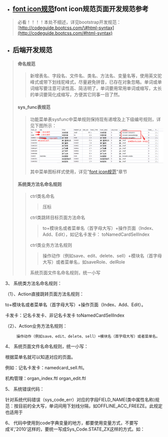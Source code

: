 * ## [font icon规范](/kai-fa-gui-fan/qian-duan-kai-fa-gui-fan.md)font icon规范页面开发规范参考

> 必看！！！！本处不细述，详见bootstrap开发规范： [http://codeguide.bootcss.com/\#html-syntax](http://codeguide.bootcss.com/#html-syntax)

* ## 后端开发规范

> #### 命名规范
>
> > 新增表名、字段名、文件名、类名、方法名、变量名等，使用英文驼峰式或带下划线驼峰式，尽量避免拼音，已存在对象忽略。单词或单词缩写要注意可读性高、简洁明了，单词要用常用单词或缩写，太长的单词要简化成缩写，方便其它同事一目了然。
>
> #### sys\_func表规范
>
> > 功能菜单表sysfunc中菜单规则保持现有递增及上下级编号规则，详见下图所示：![](/assets/sys_func.png)
> >
> > 其中菜单图标样式使用，详见"[font icon规范](/kai-fa-gui-fan/qian-duan-kai-fa-gui-fan.md)"章节
>
> #### 系统类方法名命名规则
>
> > ctrl类名命名
> >
> > > 压标
> >
> > ctrl类跳转目标页面方法命名
> >
> > > to+模块名或者菜单名（首字母大写）+操作页面（Index、Add、Edit），如记名卡发卡： toNamedCardSellIndex
> >
> > ctrl类业务方法名规则
> >
> > > 操作动作（例如save、edit、delete、sell）+模块名（首字母大写）或者菜单名，如saveRole、delRole
> >
> > 系统页面文件名命名规则，统一小写

3、 系统类方法名命名规则：

（1）、Action直接跳转页面方法名规则：

to+模块名或者菜单名（首字母大写）+操作页面（Index、Add、Edit）。

卡发卡：记名卡发卡、非记名卡发卡 toNamedCardSellIndex

（2）、Action业务方法名规则：

```
     操作动作（例如save、edit、delete、sell）+模块名（首字母大写）或者菜单名。
```

4、 系统页面文件名命名规则，统一小写：

根据菜单名就可以知道对应的页面。

例如：记名卡发卡：namedcard\_sell.ftl。

机构管理：organ\_index.ftl   organ\_edit.ftl

5、 系统错误代码：

针对系统代码错误（sys\_code\_err）对应的字段FIELD\_NAME\(类中属性名称\)规范：按目前的全大写，单词间用下划线分隔，如OFFLINE\_ACC\_FREEZE。此规定也适用于

6、 代码中使用到code字典变量的地方，都要使用变量方式，不要写成’4’,’2010’这样的，要统一写成Sys\_Code.STATE\_ZX这样的方式。如：

